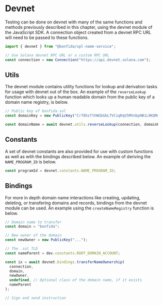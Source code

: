 # Devnet

Testing can be done on devnet with many of the same functions and methods previously described in this chapter, using the devnet module of the JavaScript SDK. A connection object created from a devnet RPC URL will need to be passed to these functions.

```js
import { devnet } from "@bonfida/spl-name-service";

// Use Solana devnet RPC URL or a custom RPC URL
const connection = new Connection("https://api.devnet.solana.com");
```

## Utils

The devnet module contains utility functions for lookup and derivation tasks for usage with devnet out of the box. An example of the `reverseLookup` function which looks up a human readable domain from the public key of a domain name registry, is below.

```js
// Public key of bonfida.sol
const domainKey = new PublicKey("Crf8hzfthWGbGbLTVCiqRqV5MVnbpHB1L9KQMd6gsinb");

const domainName = await devnet.utils.reverseLookup(connection, domainKey); // bonfida
```

## Constants

A set of devnet constants are also provided for use with custom functions as well as with the bindings described below. An example of deriving the `NAME_PROGRAM_ID` is below.

```js
const programId = devnet.constants.NAME_PROGRAM_ID;
```

## Bindings

For more in depth domain name interactions like creating, updating, deleting, or transfering domains and records, bindings from the devnet module can be used. An example using the `createNameRegistry` function is below.

```js
// Domain name to transfer
const domain = "bonfida";

// New owner of the domain
const newOwner = new PublicKey("...");

// The .sol TLD
const nameParent = dev.constants.ROOT_DOMAIN_ACCOUNT;

const ix = await devnet.bindings.transferNameOwnership(
  connection,
  domain,
  newOwner,
  undefined, // Optional class of the domain name, if it exists
  nameParent
);

// Sign and send instruction
```
